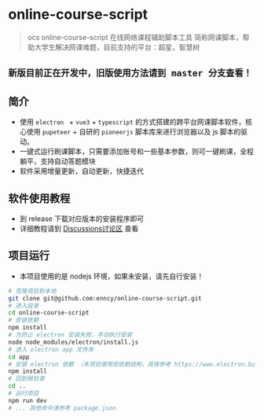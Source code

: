 # online-course-script

> ocs online-course-script  在线网络课程辅助脚本工具
> 简称网课脚本，帮助大学生解决网课难题，目前支持的平台：超星，智慧树

## `新版目前正在开发中，旧版使用方法请到 master 分支查看！`

## 简介

- 使用 `electron ` + `vue3` + `typescript` 的方式搭建的跨平台网课脚本软件，核心使用 `pupeteer` + 自研的 `pioneerjs` 脚本库来进行浏览器以及 js 脚本的驱动。
- 一键式运行刷课脚本，只需要添加账号和一些基本参数，则可一键刷课，全程躺平，支持自动答题模块
- 软件采用增量更新，自动更新，快捷迭代

## 软件使用教程
- 到 release 下载对应版本的安装程序即可
- 详细教程请到 [Discussions讨论区](https://github.com/enncy/online-course-script/discussions) 查看
## 项目运行
- 本项目使用的是 nodejs 环境，如果未安装，请先自行安装！

```sh
# 克隆项目到本地
git clone git@github.com:enncy/online-course-script.git
# 进入目录
cd online-course-script
# 安装依赖
npm install
# 为防止 electron 安装失败，手动执行安装
node node_modules/electron/install.js
# 进入 electron app 文件夹
cd app
# 安装 electron 依赖 （本项目使用双依赖结构，具体参考 https://www.electron.build/tutorials/two-package-structure）
npm install
# 回到根目录
cd ..
# 运行项目
npm run dev
# ... 其他命令请参考 package.json


```






